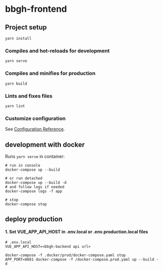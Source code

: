 # bbgh-frontend

## Project setup
```
yarn install
```

### Compiles and hot-reloads for development
```
yarn serve
```

### Compiles and minifies for production
```
yarn build
```

### Lints and fixes files
```
yarn lint
```

### Customize configuration
See [Configuration Reference](https://cli.vuejs.org/config/).

## development with docker

Runs `yarn serve` in container:
```
# run in console
docker-compose up --build

# or run detached
docker-compose up --build -d
# and follow logs if needed
docker-compose logs -f app

# stop
docker-compose stop
```

## deploy production

#### 1. Set VUE_APP_API_HOST in .env.local or .env.production.local files
```env
# .env.local
VUE_APP_API_HOST=<bbgh-backend api url>
```

```
docker-compose -f .docker/prod/docker-compose.yaml stop
APP_PORT=8081 docker-compose -f /docker-compose.prod.yaml up --build -d
```
